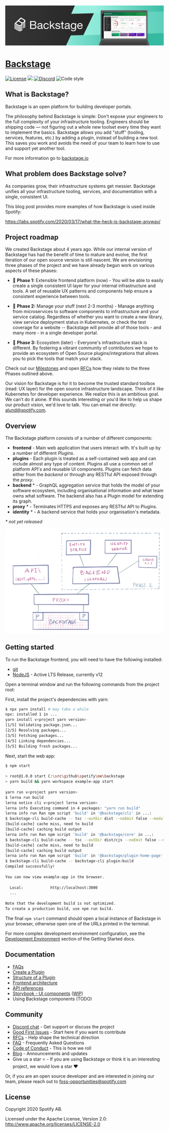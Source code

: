 ![headline](docs/headline.png)

# [Backstage](https://backstage.io)

[![License](https://img.shields.io/badge/License-Apache%202.0-blue.svg)](https://opensource.org/licenses/Apache-2.0)
![](https://github.com/spotify/backstage/workflows/Frontend%20CI/badge.svg)
[![Discord](https://img.shields.io/discord/687207715902193673)](https://discord.gg/EBHEGzX)
![Code style](https://img.shields.io/badge/code_style-prettier-ff69b4.svg)

## What is Backstage?

Backstage is an open platform for building developer portals.

The philosophy behind Backstage is simple: Don't expose your engineers to the full complexity of your infrastructure tooling. Engineers should be shipping code — not figuring out a whole new toolset every time they want to implement the basics. Backstage allows you add "stuff" (tooling, services, features, etc.) by adding a plugin, instead of building a new tool. This saves you work and avoids the need of your team to learn how to use and support yet another tool.

For more information go to [backstage.io](https://backstage.io)

## What problem does Backstage solve?

As companies grow, their infrastructure systems get messier. Backstage unifies all your infrastructure tooling, services, and documentation with a single, consistent UI.

This blog post provides more examples of how Backstage is used inside Spotify:

https://labs.spotify.com/2020/03/17/what-the-heck-is-backstage-anyway/

## Project roadmap

We created Backstage about 4 years ago. While our internal version of Backstage has had the benefit of time to mature and evolve, the first iteration of our open source version is still nascent. We are envisioning three phases of the project and we have already begun work on various aspects of these phases:

- 🐣 **Phase 1:** Extensible frontend platform (now) - You will be able to easily create a single consistent UI layer for your internal infrastructure and tools. A set of reusable UX patterns and components help ensure a consistent experience between tools.

- 🐢 **Phase 2:** Manage your stuff (next 2-3 months) - Manage anything from microservices to software components to infrastructure and your service catalog. Regardless of whether you want to create a new library, view service deployment status in Kubernetes, or check the test coverage for a website -- Backstage will provide all of those tools - and many more - in a single developer portal.

- 🐇 **Phase 3:** Ecosystem (later) - Everyone's infrastructure stack is different. By fostering a vibrant community of contributors we hope to provide an ecosystem of Open Source plugins/integrations that allows you to pick the tools that match your stack.

Check out our [Milestones](https://github.com/spotify/backstage/milestones) and open [RFCs](https://github.com/spotify/backstage/labels/rfc) how they relate to the three Phases outlined above.

Our vision for Backstage is for it to become the trusted standard toolbox (read: UX layer) for the open source infrastructure landscape. Think of it like Kubernetes for developer experience. We realize this is an ambitious goal. We can’t do it alone. If this sounds interesting or you'd like to help us shape our product vision, we'd love to talk. You can email me directly: [alund@spotify.com](mailto:alund@spotify.com).

## Overview

The Backstage platform consists of a number of different components:

- **frontend** - Main web application that users interact with. It's built up by a number of different _Plugins_.
- **plugins** - Each plugin is treated as a self-contained web app and can include almost any type of content. Plugins all use a common set of platform API's and reusable UI components. Plugins can fetch data either from the _backend_ or through any RESTful API exposed through the _proxy_.
- **backend** \* - GraphQL aggregation service that holds the model of your software ecosystem, including organisational information and what team owns what software. The backend also has a Plugin model for extending its graph.
- **proxy** \* - Terminates HTTPS and exposes any RESTful API to Plugins.
- **identity** \* - A backend service that holds your organisation's metadata.

_\* not yet released_

![overview](backstage_overview.png)

## Getting started

To run the Backstage frontend, you will need to have the following installed:

- [git](https://git-scm.com/book/en/v2/Getting-Started-Installing-Git)
- [NodeJS](https://nodejs.org/en/download/) - Active LTS Release, currently v12

Open a terminal window and run the following commands from the project root:

First, install the project's dependencies with yarn:

```bash
$ npx yarn install # may take a while
npx: installed 1 in ...
yarn install v<project yarn version>
[1/5] Validating package.json...
[2/5] Resolving packages...
[3/5] Fetching packages...
[4/5] Linking dependencies...
[5/5] Building fresh packages...
```

Next, start the web app:

```bash
$ npm start

> root@1.0.0 start C:\src\github\spotify\me\backstage
> yarn build && yarn workspace example-app start

yarn run v<project yarn version>
$ lerna run build
lerna notice cli v<project lerna version>
lerna info Executing command in 4 packages: "yarn run build"
lerna info run Ran npm script 'build' in '@backstage/cli' in ...:
$ backstage-cli build-cache -- tsc --outDir dist --noEmit false --module CommonJS
[build-cache] cache miss, need to build
[build-cache] caching build output
lerna info run Ran npm script 'build' in '@backstage/core' in ...:
$ backstage-cli build-cache -- tsc --outDir dist/cjs --noEmit false --module CommonJS
[build-cache] cache miss, need to build
[build-cache] caching build output
lerna info run Ran npm script 'build' in '@backstage/plugin-home-page' in ...:
$ backstage-cli build-cache -- backstage-cli plugin:build
Compiled successfully!

You can now view example-app in the browser.

  Local:            http://localhost:3000
  ...

Note that the development build is not optimized.
To create a production build, use npm run build.
```

The final `npm start` command should open a local instance of Backstage in your browser, otherwise open one of the URLs printed in the terminal.

For more complex development environment configuration, see the
[Development Environment](docs/getting-started/development-environment.md) section of the Getting Started docs.

## Documentation

- [FAQs](docs/FAQ.md)
- [Create a Plugin](docs/getting-started/create-a-plugin.md)
- [Structure of a Plugin](docs/getting-started/structure-of-a-plugin.md)
- [Frontend architecture](docs/architecture-terminology.md)
- [API references](docs/reference/README.md)
- [Storybook - UI components](http://storybook.backstage.io) ([WIP](https://github.com/spotify/backstage/milestone/9))
- Using Backstage components (TODO)

## Community

- [Discord chat](https://discord.gg/MUpMjP2) - Get support or discuss the project
- [Good First Issues](https://github.com/spotify/backstage/labels/good%20first%20issue) - Start here if you want to contribute
- [RFCs](https://github.com/spotify/backstage/labels/rfc) - Help shape the technical direction
- [FAQ](docs/FAQ.md) - Frequently Asked Questions
- [Code of Conduct](CODE_OF_CONDUCT.md) - This is how we roll
- [Blog](https://backstage.io/blog/) - Announcements and updates
- Give us a star ⭐️ - If you are using Backstage or think it is an interesting project, we would love a star ❤️

Or, if you are an open source developer and are interested in joining our team, please reach out to [foss-opportunities@spotify.com ](mailto:foss-opportunities@spotify.com)

## License

Copyright 2020 Spotify AB.

Licensed under the Apache License, Version 2.0: http://www.apache.org/licenses/LICENSE-2.0
